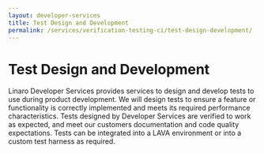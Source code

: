 ```yaml
---
layout: developer-services
title: Test Design and Development 
permalink: /services/verification-testing-ci/test-design-development/
---
```

# Test Design and Development 

Linaro Developer Services provides services to design and develop tests to use during product development. We will design tests to ensure a feature or functionality is correctly implemented and meets its required performance characteristics. Tests designed by Developer Services are verified to work as expected, and meet our customers  documentation and code quality expectations. Tests can be integrated into a LAVA environment or into a custom test harness as required. 
